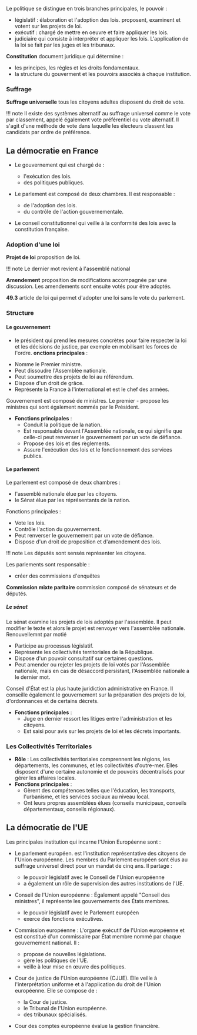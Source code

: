 Le politique se distingue en trois branches principales, le pouvoir :

* législatif : élaboration et l'adoption des lois. proposent, examinent et votent sur les projets de loi.
* exécutif : chargé de mettre en oeuvre et faire appliquer les lois.
* judiciaire qui consiste à interpréter et appliquer les lois. L'application de la loi se fait par les juges et les tribunaux.

__Constitution__ document juridique qui détermine :

* les principes, les régles et les droits fondamentaux.
* la structure du gouverment et les pouvoirs associés à chaque institution.
### Suffrage

__Suffrage universelle__ tous les citoyens adultes disposent du droit de vote.

!!! note
    Il existe des systèmes alternatif au suffrage universel comme le vote par classement, appelé également vote préférentiel ou vote alternatif. Il s'agit d'une méthode de vote dans laquelle les électeurs classent les candidats par ordre de préférence.

## La démocratie en France

* Le gouvernement qui est chargé de :

    * l'exécution des lois.
    * des politiques publiques.

* Le parlement est composé de deux chambres. Il est responsable :

    * de l'adoption des lois.
    * du contrôle de l'action gouvernementale.

* Le conseil constitutionnel qui veille à la conformité des lois avec la constitution française.

### Adoption d'une loi

__Projet de loi__ proposition de loi.

!!! note
    Le dernier mot revient à l'assemblé national

__Amendement__ proposition de modifications accompagnée par une discussion. Les amendements sont ensuite votés pour être adoptés. 

__49.3__ article de loi qui permet d'adopter une loi sans le vote du parlement. 

### Structure

#### Le gouvernement

* le président qui prend les mesures concrètes pour faire respecter la loi et les décisions de justice, par exemple en mobilisant les forces de l'ordre.
**onctions principales** :

- Nomme le Premier ministre.
- Peut dissoudre l'Assemblée nationale.
- Peut soumettre des projets de loi au référendum.
- Dispose d'un droit de grâce.
- Représente la France à l'international et est le chef des armées.

Gouvernement est composé de ministres. Le premier - propose les ministres qui sont également nommés par le Président.
- **Fonctions principales** :
    - Conduit la politique de la nation.
    - Est responsable devant l'Assemblée nationale, ce qui signifie que celle-ci peut renverser le gouvernement par un vote de défiance.
    - Propose des lois et des règlements.
    - Assure l'exécution des lois et le fonctionnement des services publics.
#### Le parlement 

Le parlement est composé de deux chambres :

* l'assemblé nationale élue par les citoyens.
* le Sénat élue par les réprésentants de la nation.

Fonctions principales :
- Vote les lois.
- Contrôle l'action du gouvernement.
- Peut renverser le gouvernement par un vote de défiance.
- Dispose d'un droit de proposition et d'amendement des lois.

!!! note
    Les députés sont sensés représenter les citoyens.

Les parlements sont responsable  :

* créer des commissions d'enquêtes 

__Commission mixte paritaire__ commission composé de sénateurs et de députés.
##### Le sénat

Le sénat examine les projets de lois adoptés par l'assemblée. Il peut modifier le texte et alors le projet est renvoyer vers l'assemblée nationale. Renouvellemnt par motié

- Participe au processus législatif.
- Représente les collectivités territoriales de la République.
- Dispose d'un pouvoir consultatif sur certaines questions.
- Peut amender ou rejeter les projets de loi votés par l'Assemblée nationale, mais en cas de désaccord persistant, l'Assemblée nationale a le dernier mot.


Conseil d'État est la plus haute juridiction administrative en France. Il conseille également le gouvernement sur la préparation des projets de loi, d'ordonnances et de certains décrets.
- **Fonctions principales** :
    - Juge en dernier ressort les litiges entre l'administration et les citoyens.
    - Est saisi pour avis sur les projets de loi et les décrets importants.

### **Les Collectivités Territoriales**

- **Rôle** : Les collectivités territoriales comprennent les régions, les départements, les communes, et les collectivités d'outre-mer. Elles disposent d'une certaine autonomie et de pouvoirs décentralisés pour gérer les affaires locales.
- **Fonctions principales** :
    - Gèrent des compétences telles que l'éducation, les transports, l'urbanisme, et les services sociaux au niveau local.
    - Ont leurs propres assemblées élues (conseils municipaux, conseils départementaux, conseils régionaux).
## La démocratie de l'UE

Les principales institution qui incarne l'Union Européenne sont :

* Le parlement européen.  est l'institution représentative des citoyens de l'Union européenne. Les membres du Parlement européen sont élus au suffrage universel direct pour un mandat de cinq ans. Il partage :

    * le pouvoir législatif avec le Conseil de l'Union européenne
    * a également un rôle de supervision des autres institutions de l'UE.

* Conseil de l'Union européenne : Également appelé "Conseil des ministres", il représente les gouvernements des États membres.

    * le pouvoir législatif avec le Parlement européen
    * exerce des fonctions exécutives.

* Commission européenne : L'organe exécutif de l'Union européenne et est constitué d'un commissaire par État membre nommé par chaque gouvernement national. Il :

    * propose de nouvelles législations.
    * gère les politiques de l'UE.
    * veille à leur mise en œuvre des politiques.

* Cour de justice de l'Union européenne (CJUE). Elle veille à l'interprétation uniforme et à l'application du droit de l'Union européenne. Elle se compose de :

    * la Cour de justice.
    * le Tribunal de l'Union européenne.
    * des tribunaux spécialisés.

* Cour des comptes européenne évalue la gestion financière.
